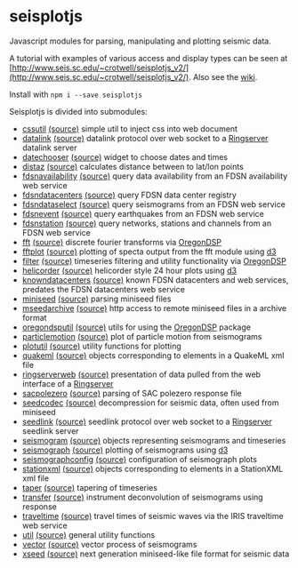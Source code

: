 # seisplotjs
Javascript modules for parsing, manipulating and plotting seismic data.

A tutorial with examples of various access and display types can be seen at
[http://www.seis.sc.edu/~crotwell/seisplotjs_v2/](http://www.seis.sc.edu/~crotwell/seisplotjs_v2/). Also see the [wiki](https://github.com/crotwell/seisplotjs/wiki).

Install with `npm i --save seisplotjs`

Seisplotjs is divided into submodules:

* [cssutil](http://www.seis.sc.edu/~crotwell/seisplotjs_v2/api/cssutil.html) [(source)](https://github.com/crotwell/seisplotjs/blob/version2.0/src/cssutil.js) simple util to inject css into web document
* [datalink](http://www.seis.sc.edu/~crotwell/seisplotjs_v2/api/datalink.html) [(source)](https://github.com/crotwell/seisplotjs/blob/version2.0/src/datalink.js) datalink protocol over web socket to a [Ringserver](https://seiscode.iris.washington.edu/projects/ringserver) datalink server
* [datechooser](http://www.seis.sc.edu/~crotwell/seisplotjs_v2/api/datechooser.html) [(source)](https://github.com/crotwell/seisplotjs/blob/version2.0/src/datechooser.js) widget to choose dates and times
* [distaz](http://www.seis.sc.edu/~crotwell/seisplotjs_v2/api/distaz.html) [(source)](https://github.com/crotwell/seisplotjs/blob/version2.0/src/distaz.js) calculates distance between to lat/lon points
* [fdsnavailability](http://www.seis.sc.edu/~crotwell/seisplotjs_v2/api/fdsnavailability.html) [(source)](https://github.com/crotwell/seisplotjs/blob/version2.0/src/fdsnavailability.js) query data availability from an FDSN availability web service
* [fdsndatacenters](http://www.seis.sc.edu/~crotwell/seisplotjs_v2/api/fdsndatacenters.html) [(source)](https://github.com/crotwell/seisplotjs/blob/version2.0/src/fdsndatacenters.js) query FDSN data center registry
* [fdsndataselect](http://www.seis.sc.edu/~crotwell/seisplotjs_v2/api/fdsndataselect.html) [(source)](https://github.com/crotwell/seisplotjs/blob/version2.0/src/fdsndataselect.js) query seismograms from an FDSN web service
* [fdsnevent](http://www.seis.sc.edu/~crotwell/seisplotjs_v2/api/fdsnevent.html) [(source)](https://github.com/crotwell/seisplotjs/blob/version2.0/src/fdsnevent.js) query earthquakes from an FDSN web service
* [fdsnstation](http://www.seis.sc.edu/~crotwell/seisplotjs_v2/api/fdsnstation.html) [(source)](https://github.com/crotwell/seisplotjs/blob/version2.0/src/fdsnstation.js) query networks, stations and channels from an FDSN web service
* [fft](http://www.seis.sc.edu/~crotwell/seisplotjs_v2/api/fft.html) [(source)](https://github.com/crotwell/seisplotjs/blob/version2.0/src/fft.js) discrete fourier transforms via [OregonDSP](https://www.npmjs.com/package/oregondsp)
* [fftplot](http://www.seis.sc.edu/~crotwell/seisplotjs_v2/api/fftplot.html) [(source)](https://github.com/crotwell/seisplotjs/blob/version2.0/src/fftplot.js) plotting of specta output from the fft module using [d3](http://d3js.org)
* [filter](http://www.seis.sc.edu/~crotwell/seisplotjs_v2/api/filter.html) [(source)](https://github.com/crotwell/seisplotjs/blob/version2.0/src/filter.js) timeseries filtering and utility functionality via [OregonDSP](https://www.npmjs.com/package/oregondsp)
* [helicorder](http://www.seis.sc.edu/~crotwell/seisplotjs_v2/api/helicorder.html) [(source)](https://github.com/crotwell/seisplotjs/blob/version2.0/src/helicorder.js) helicorder style 24 hour plots using [d3](http://d3js.org)
* [knowndatacenters](http://www.seis.sc.edu/~crotwell/seisplotjs_v2/api/knowndatacenters.html) [(source)](https://github.com/crotwell/seisplotjs/blob/version2.0/src/knowndatacenters.js) known FDSN datacenters and web services, predates the FDSN datacenters web service
* [miniseed](http://www.seis.sc.edu/~crotwell/seisplotjs_v2/api/miniseed.html) [(source)](https://github.com/crotwell/seisplotjs/blob/version2.0/src/miniseed.js) parsing miniseed files
* [mseedarchive](http://www.seis.sc.edu/~crotwell/seisplotjs_v2/api/mseedarchive.html) [(source)](https://github.com/crotwell/seisplotjs/blob/version2.0/src/mseedarchive.js) http access to remote miniseed files in a archive format
* [oregondsputil](http://www.seis.sc.edu/~crotwell/seisplotjs_v2/api/oregondsputil.html) [(source)](https://github.com/crotwell/seisplotjs/blob/version2.0/src/oregondsputil.js) utils for using the [OregonDSP](https://www.npmjs.com/package/oregondsp) package
* [particlemotion](http://www.seis.sc.edu/~crotwell/seisplotjs_v2/api/particlemotion.html) [(source)](https://github.com/crotwell/seisplotjs/blob/version2.0/src/particlemotion.js) plot of particle motion from seismograms
* [plotutil](http://www.seis.sc.edu/~crotwell/seisplotjs_v2/api/plotutil.html) [(source)](https://github.com/crotwell/seisplotjs/blob/version2.0/src/plotutil.js) utility functions for plotting
* [quakeml](http://www.seis.sc.edu/~crotwell/seisplotjs_v2/api/quakeml.html) [(source)](https://github.com/crotwell/seisplotjs/blob/version2.0/src/quakeml.js) objects corresponding to elements in a QuakeML xml file
* [ringserverweb](http://www.seis.sc.edu/~crotwell/seisplotjs_v2/api/ringserverweb.html) [(source)](https://github.com/crotwell/seisplotjs/blob/version2.0/src/ringserverweb.js) presentation of data pulled from the web interface of a [Ringserver](https://seiscode.iris.washington.edu/projects/ringserver)
* [sacpolezero](http://www.seis.sc.edu/~crotwell/seisplotjs_v2/api/sacpolezero.html) [(source)](https://github.com/crotwell/seisplotjs/blob/version2.0/src/sacpolezero.js) parsing of SAC polezero response file
* [seedcodec](http://www.seis.sc.edu/~crotwell/seisplotjs_v2/api/seedcodec.html) [(source)](https://github.com/crotwell/seisplotjs/blob/version2.0/src/seedcodec.js) decompression for seismic data, often used from miniseed
* [seedlink](http://www.seis.sc.edu/~crotwell/seisplotjs_v2/api/seedlink.html) [(source)](https://github.com/crotwell/seisplotjs/blob/version2.0/src/seedlink.js) seedlink protocol over web socket to a [Ringserver](https://seiscode.iris.washington.edu/projects/ringserver) seedlink server
* [seismogram](http://www.seis.sc.edu/~crotwell/seisplotjs_v2/api/seismogram.html) [(source)](https://github.com/crotwell/seisplotjs/blob/version2.0/src/seismogram.js) objects representing seismograms and timeseries
* [seismograph](http://www.seis.sc.edu/~crotwell/seisplotjs_v2/api/seismograph.html) [(source)](https://github.com/crotwell/seisplotjs/blob/version2.0/src/seismograph.js) plotting of seismograms using [d3](http://d3js.org)
* [seismographconfig](http://www.seis.sc.edu/~crotwell/seisplotjs_v2/api/seismographconfig.html) [(source)](https://github.com/crotwell/seisplotjs/blob/version2.0/src/seismographconfig.js) configuration of seismograph plots
* [stationxml](http://www.seis.sc.edu/~crotwell/seisplotjs_v2/api/stationxml.html) [(source)](https://github.com/crotwell/seisplotjs/blob/version2.0/src/stationxml.js) objects corresponding to elements in a StationXML xml file
* [taper](http://www.seis.sc.edu/~crotwell/seisplotjs_v2/api/taper.html) [(source)](https://github.com/crotwell/seisplotjs/blob/version2.0/src/taper.js) tapering of timeseries
* [transfer](http://www.seis.sc.edu/~crotwell/seisplotjs_v2/api/transfer.html) [(source)](https://github.com/crotwell/seisplotjs/blob/version2.0/src/transfer.js) instrument deconvolution of seismograms using response
* [traveltime](http://www.seis.sc.edu/~crotwell/seisplotjs_v2/api/traveltime.html) [(source)](https://github.com/crotwell/seisplotjs/blob/version2.0/src/traveltime.js) travel times of seismic waves via the IRIS traveltime web service
* [util](http://www.seis.sc.edu/~crotwell/seisplotjs_v2/api/util.html) [(source)](https://github.com/crotwell/seisplotjs/blob/version2.0/src/util.js) general utility functions
* [vector](http://www.seis.sc.edu/~crotwell/seisplotjs_v2/api/vector.html) [(source)](https://github.com/crotwell/seisplotjs/blob/version2.0/src/vector.js) vector process of seismograms
* [xseed](http://www.seis.sc.edu/~crotwell/seisplotjs_v2/api/xseed.html) [(source)](https://github.com/crotwell/seisplotjs/blob/version2.0/src/xseed.js) next generation miniseed-like file format for seismic data
